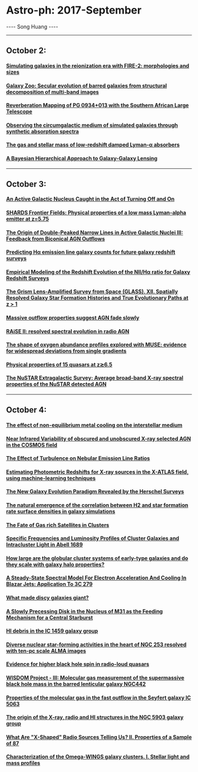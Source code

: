 # Astro-ph: 2017-September

---- Song Huang ----


----

## October 2:

#### [Simulating galaxies in the reionization era with FIRE-2: morphologies and sizes](https://arxiv.org/abs/1710.00008)


#### [Galaxy Zoo: Secular evolution of barred galaxies from structural decomposition of multi-band images](https://arxiv.org/abs/1710.00093)


#### [Reverberation Mapping of PG 0934+013 with the Southern African Large Telescope](https://arxiv.org/abs/1710.00129)


#### [Observing the circumgalactic medium of simulated galaxies through synthetic absorption spectra](https://arxiv.org/abs/1710.00411)


#### [The gas and stellar mass of low-redshift damped Lyman-α absorbers](https://arxiv.org/abs/1710.00710)


#### [A Bayesian Hierarchical Approach to Galaxy-Galaxy Lensing](https://arxiv.org/abs/1710.00007)


----

## October 3:

#### [An Active Galactic Nucleus Caught in the Act of Turning Off and On](https://arxiv.org/abs/1710.00825)


#### [SHARDS Frontier Fields: Physical properties of a low mass Lyman-alpha emitter at z=5.75](https://arxiv.org/abs/1710.00826)


#### [The Origin of Double-Peaked Narrow Lines in Active Galactic Nuclei III: Feedback from Biconical AGN Outflows](https://arxiv.org/abs/1710.00828)


#### [Predicting Hα emission line galaxy counts for future galaxy redshift surveys](https://arxiv.org/abs/1710.00833)


#### [Empirical Modeling of the Redshift Evolution of the NII/Hα ratio for Galaxy Redshift Surveys](https://arxiv.org/abs/1710.00834)


#### [The Grism Lens-Amplified Survey from Space (GLASS). XII. Spatially Resolved Galaxy Star Formation Histories and True Evolutionary Paths at z > 1](https://arxiv.org/abs/1710.00843)


#### [Massive outflow properties suggest AGN fade slowly](https://arxiv.org/abs/1710.01053)


#### [RAiSE II: resolved spectral evolution in radio AGN](https://arxiv.org/abs/1710.01078)


#### [The shape of oxygen abundance profiles explored with MUSE: evidence for widespread deviations from single gradients](https://arxiv.org/abs/1710.01188)


#### [Physical properties of 15 quasars at z≳6.5](https://arxiv.org/abs/1710.01251)


#### [The NuSTAR Extragalactic Survey: Average broad-band X-ray spectral properties of the NuSTAR detected AGN](https://arxiv.org/abs/1710.01041)


----

## October 4:

#### [The effect of non-equilibrium metal cooling on the interstellar medium](https://arxiv.org/abs/1710.01302)


#### [Near Infrared Variability of obscured and unobscured X-ray selected AGN in the COSMOS field](https://arxiv.org/abs/1710.01306)


#### [The Effect of Turbulence on Nebular Emission Line Ratios](https://arxiv.org/abs/1710.01312)


#### [Estimating Photometric Redshifts for X-ray sources in the X-ATLAS field, using machine-learning techniques](https://arxiv.org/abs/1710.01313)


#### [The New Galaxy Evolution Paradigm Revealed by the Herschel Surveys](https://arxiv.org/abs/1710.01314)


#### [The natural emergence of the correlation between H2 and star formation rate surface densities in galaxy simulations](https://arxiv.org/abs/1710.01315)


#### [The Fate of Gas rich Satellites in Clusters](https://arxiv.org/abs/1710.01319)


#### [Specific Frequencies and Luminosity Profiles of Cluster Galaxies and Intracluster Light in Abell 1689](https://arxiv.org/abs/1710.01322)


#### [How large are the globular cluster systems of early-type galaxies and do they scale with galaxy halo properties?](https://arxiv.org/abs/1710.01324)


#### [A Steady-State Spectral Model For Electron Acceleration And Cooling In Blazar Jets: Application To 3C 279](https://arxiv.org/abs/1710.01334)


#### [What made discy galaxies giant?](https://arxiv.org/abs/1710.01341)


#### [A Slowly Precessing Disk in the Nucleus of M31 as the Feeding Mechanism for a Central Starburst](https://arxiv.org/abs/1710.01394)


#### [HI debris in the IC 1459 galaxy group](https://arxiv.org/abs/1710.01399)


#### [Diverse nuclear star-forming activities in the heart of NGC 253 resolved with ten-pc scale ALMA images](https://arxiv.org/abs/1710.01432)


#### [Evidence for higher black hole spin in radio-loud quasars](https://arxiv.org/abs/1710.01440)



#### [WISDOM Project - III: Molecular gas measurement of the supermassive black hole mass in the barred lenticular galaxy NGC442](https://arxiv.org/abs/1710.01488)


#### [Properties of the molecular gas in the fast outflow in the Seyfert galaxy IC 5063](https://arxiv.org/abs/1710.01570)


#### [The origin of the X-ray, radio and HI structures in the NGC 5903 galaxy group](https://arxiv.org/abs/1710.01650)


#### [What Are "X-Shaped" Radio Sources Telling Us? II. Properties of a Sample of 87](https://arxiv.org/abs/1710.01652)


#### [Characterization of the Omega-WINGS galaxy clusters. I. Stellar light and mass profiles](https://arxiv.org/abs/1710.01666)
